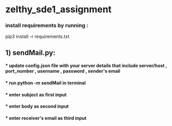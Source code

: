 # zelthy_sde1_assignment

### install requirements by running :
pip3 install -r requirements.txt

## 1) sendMail.py:
#### * update config.json file with your server details that include server/host , port_number , username , password , sender's email
#### * run python -m sendMail in terminal
#### * enter subject as first input
#### * enter body as second input
#### * enter receiver's email as third input
